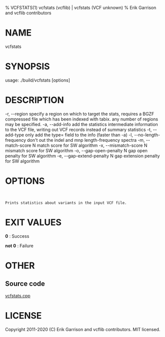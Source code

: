 % VCFSTATS(1) vcfstats (vcflib) | vcfstats (VCF unknown)
% Erik Garrison and vcflib contributors

# NAME

vcfstats

# SYNOPSIS

usage: ./build/vcfstats [options] <vcf file>

# DESCRIPTION

-r, --region specify a region on which to target the stats, requires a BGZF compressed file which has been indexed with tabix. any number of regions may be specified. -a, --add-info add the statistics intermediate information to the VCF file, writing out VCF records instead of summary statistics -t, --add-type only add the type= field to the info (faster than -a) -l, --no-length-frequency don't out the indel and mnp length-frequency spectra -m, --match-score N match score for SW algorithm -x, --mismatch-score N mismatch score for SW algorithm -o, --gap-open-penalty N gap open penalty for SW algorithm -e, --gap-extend-penalty N gap extension penalty for SW algorithm

# OPTIONS

```


Prints statistics about variants in the input VCF file.

```

# EXIT VALUES

**0**
: Success

**not 0**
: Failure

# OTHER

## Source code

[vcfstats.cpp](https://github.com/vcflib/vcflib/blob/master/src/vcfstats.cpp)

# LICENSE

Copyright 2011-2020 (C) Erik Garrison and vcflib contributors. MIT licensed.

<!--
  Created with ./scripts/bin2md.rb scripts/bin2md-template.erb
-->
